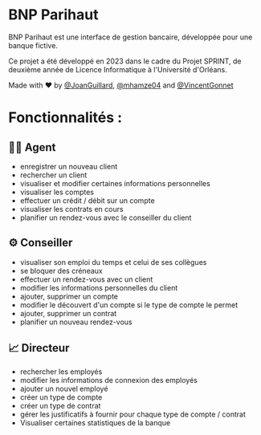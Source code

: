 # BNP Parihaut

BNP Parihaut est une interface de gestion bancaire, développée pour une banque fictive. 

Ce projet a été développé en 2023 dans le cadre du Projet SPRINT, de deuxième année de Licence Informatique à l'Université d'Orléans.

Made with ❤️ by [@JoanGuillard](https://www.github.com/JoanGuillard), [@mhamze04](https://www.github.com/mhamze04) and [@VincentGonnet](https://www.github.com/VincentGonnet)

# Fonctionnalités :

## 🕵️‍♂️ Agent 
- enregistrer un nouveau client
- rechercher un client
- visualiser et modifier certaines informations personnelles
- visualiser les comptes
- effectuer un crédit / débit sur un compte
- visualiser les contrats en cours
- planifier un rendez-vous avec le conseiller du client

## ⚙️ Conseiller
- visualiser son emploi du temps et celui de ses collègues
- se bloquer des créneaux 
- effectuer un rendez-vous avec un client
- modifier les informations personnelles du client
- ajouter, supprimer un compte
- modifier le découvert d'un compte si le type de compte le permet
- ajouter, supprimer un contrat
- planifier un nouveau rendez-vous

## 📈 Directeur
- rechercher les employés
- modifier les informations de connexion des employés
- ajouter un nouvel employé
- créer un type de compte
- créer un type de contrat
- gérer les justificatifs à fournir pour chaque type de compte / contrat
- Visualiser certaines statistiques de la banque
